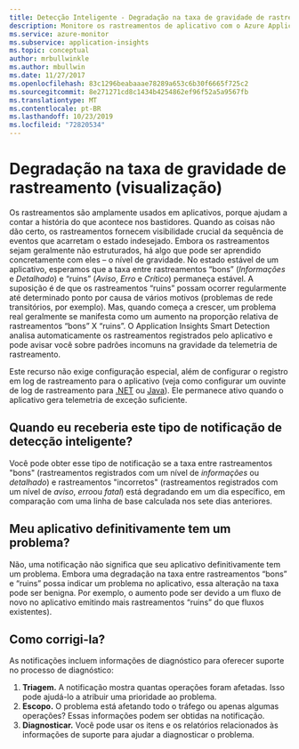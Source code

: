 ```yaml
---
title: Detecção Inteligente - Degradação na taxa de gravidade de rastreamento, no Azure Application Insights | Microsoft Docs
description: Monitore os rastreamentos de aplicativo com o Azure Application Insights para padrões incomuns na telemetria de rastreamento.
ms.service: azure-monitor
ms.subservice: application-insights
ms.topic: conceptual
author: mrbullwinkle
ms.author: mbullwin
ms.date: 11/27/2017
ms.openlocfilehash: 83c1296beabaaae78289a653c6b30f6665f725c2
ms.sourcegitcommit: 8e271271cd8c1434b4254862ef96f52a5a9567fb
ms.translationtype: MT
ms.contentlocale: pt-BR
ms.lasthandoff: 10/23/2019
ms.locfileid: "72820534"
---
```

# <a name="degradation-in-trace-severity-ratio-preview"></a>Degradação na taxa de gravidade de rastreamento (visualização)

Os rastreamentos são amplamente usados em aplicativos, porque ajudam a contar a história do que acontece nos bastidores. Quando as coisas não dão certo, os rastreamentos fornecem visibilidade crucial da sequência de eventos que acarretam o estado indesejado. Embora os rastreamentos sejam geralmente não estruturados, há algo que pode ser aprendido concretamente com eles – o nível de gravidade. No estado estável de um aplicativo, esperamos que a taxa entre rastreamentos “bons” (*Informações* e *Detalhado*) e “ruins” (*Aviso*, *Erro* e *Crítico*) permaneça estável. A suposição é de que os rastreamentos “ruins” possam ocorrer regularmente até determinado ponto por causa de vários motivos (problemas de rede transitórios, por exemplo). Mas, quando começa a crescer, um problema real geralmente se manifesta como um aumento na proporção relativa de rastreamentos “bons” X “ruins”. O Application Insights Smart Detection analisa automaticamente os rastreamentos registrados pelo aplicativo e pode avisar você sobre padrões incomuns na gravidade da telemetria de rastreamento.

Este recurso não exige configuração especial, além de configurar o registro em log de rastreamento para o aplicativo (veja como configurar um ouvinte de log de rastreamento para [.NET](https://docs.microsoft.com/azure/application-insights/app-insights-asp-net-trace-logs) ou [Java](https://docs.microsoft.com/azure/application-insights/app-insights-java-trace-logs)). Ele permanece ativo quando o aplicativo gera telemetria de exceção suficiente.

## <a name="when-would-i-get-this-type-of-smart-detection-notification"></a>Quando eu receberia este tipo de notificação de detecção inteligente?
Você pode obter esse tipo de notificação se a taxa entre rastreamentos "bons" (rastreamentos registrados com um nível de *informações* ou *detalhado*) e rastreamentos "incorretos" (rastreamentos registrados com um nível de *aviso*, *erro*ou *fatal*) está degradando em um dia específico, em comparação com uma linha de base calculada nos sete dias anteriores.

## <a name="does-my-app-definitely-have-a-problem"></a>Meu aplicativo definitivamente tem um problema?
Não, uma notificação não significa que seu aplicativo definitivamente tem um problema. Embora uma degradação na taxa entre rastreamentos “bons” e “ruins” possa indicar um problema no aplicativo, essa alteração na taxa pode ser benigna. Por exemplo, o aumento pode ser devido a um fluxo de novo no aplicativo emitindo mais rastreamentos “ruins” do que fluxos existentes).

## <a name="how-do-i-fix-it"></a>Como corrigi-la?
As notificações incluem informações de diagnóstico para oferecer suporte no processo de diagnóstico:
1. **Triagem.** A notificação mostra quantas operações foram afetadas. Isso pode ajudá-lo a atribuir uma prioridade ao problema.
2. **Escopo.** O problema está afetando todo o tráfego ou apenas algumas operações? Essas informações podem ser obtidas na notificação.
3. **Diagnosticar.** Você pode usar os itens e os relatórios relacionados às informações de suporte para ajudar a diagnosticar o problema.


